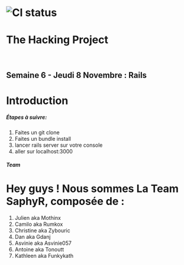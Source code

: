 # ![CI status](http://oi68.tinypic.com/ngf2uo.jpg)    
#  The Hacking Project
<br/>
<h2>Semaine 6 - Jeudi 8 Novembre : Rails</h2>

<body>

<h1>Introduction</h1>

<h5>
 Étapes à suivre:
 </h5>
<ol>
 <li>Faites un git clone
 <li>Faites un bundle install
 <li>lancer rails server sur votre console
 <li> aller sur localhost:3000
  </li>

</ol>

<h5>
  Team
 </h5>
<h1> Hey guys ! Nous sommes La Team SaphyR, composée de : </h1>
<ol>
  <li>Julien aka Mothinx </li>
<li>Camilo aka Rumkox </li>
<li>Christine aka Zybouric </li>
<li>Dan aka Gdanj </li>
<li>Asvinie aka Asvinie057</li>
<li>Antoine aka Tonoutt </li>
<li>Kathleen aka Funkykath </li>
</ol>
